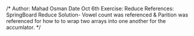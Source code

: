 /*
Author: Mahad Osman
Date Oct 6th
Exercise: Reduce
References: SpringBoard Reduce Solution- Vowel count was referenced & 
Parition was referenced for how to to wrap two arrays into one another for the accumlator. 
*/

